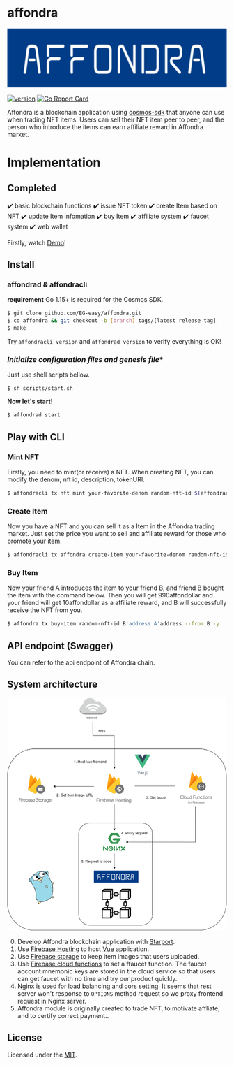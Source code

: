 # affondra

<p align="center">
  <img src="./affondra-logo.jpg" width="600">
</p>

[![version](https://img.shields.io/github/v/tag/EG-easy/affondra)](https://github.com/EG-easy/affondra/releases/latest)
[![Go Report Card](https://goreportcard.com/badge/github.com/EG-easy/affondra)](https://goreportcard.com/report/github.com/EG-easy/affondra)

Affondra is a blockchain application using [cosmos-sdk](https://github.com/cosmos/cosmos-sdk) that anyone can use when trading NFT items. Users can sell their NFT item peer to peer, and the person who introduce the items can earn affiliate reward in Affondra market.

# Implementation
## Completed
:heavy_check_mark: basic blockchain functions
:heavy_check_mark: issue NFT token
:heavy_check_mark: create Item based on NFT
:heavy_check_mark: update Item infomation
:heavy_check_mark: buy Item
:heavy_check_mark: affiliate system
:heavy_check_mark: faucet system
:heavy_check_mark: web wallet

Firstly, watch [Demo]()!

## Install
### affondrad & affondracli
**requirement**
Go 1.15+ is required for the Cosmos SDK.

```bash
$ git clone github.com/EG-easy/affondra.git
$ cd affondra && git checkout -b [branch] tags/[latest release tag]
$ make
```

Try `affondracli version` and `affondrad version` to verify everything is OK!

### *Initialize configuration files and genesis file**

Just use shell scripts bellow.
```
$ sh scripts/start.sh
```

**Now let's start!**
```bash
$ affondrad start
```

## Play with CLI

### Mint NFT
Firstly, you need to mint(or receive) a NFT.
When creating NFT, you can modify the denom, nft id, description, tokenURI.

```bash
$ affondracli tx nft mint your-favorite-denom random-nft-id $(affondracli keys show -a user1) --tokenURI http://metadata.com --from user1 -y
```

### Create Item
Now you have a NFT and you can sell it as a Item in the Affondra trading market. Just set the price you want to sell and affiliate reward for those who promote your item.

```bash
$ affondracli tx affondra create-item your-favorite-denom random-nft-id 1000affondollar 10affondollar This item is Awesome! true --from=user1 -y
```

### Buy Item
Now your friend A introduces the item to your friend B, and friend B bought the item with the command below. Then you will get 990affondollar and your friend will get 10affondollar as a affiliate reward, and B will successfully receive the NFT from you.
```bash
$ affondra tx buy-item random-nft-id B'address A'address --from B -y
```

## API endpoint (Swagger)
You can refer to the api endpoint of Affondra chain.

## System architecture
<p align="center">
  <img src="./architecture.png" width="900">
</p>

0. Develop Affondra blockchain application with [Starport](https://github.com/tendermint/starport).
1. Use [Firebase Hosting](https://firebase.google.com/docs/hosting) to host [Vue](https://vuejs.org/) application.
2. Use [Firebase storage](https://firebase.google.com/docs/storage) to keep item images that users uploaded.
3. Use [Firebase cloud functions](https://firebase.google.com/docs/functions) to set a ffaucet function. The faucet account mnemonic keys are stored in the cloud service so that users can get faucet with no time and try our product quickly.
4. Nginx is used for load balancing and cors setting. It seems that rest server won't response to `OPTIONS` method request so we proxy frontend request in Nginx server.
5. Affondra module is originally created to trade NFT, to motivate affliate, and to certify correct payment..

## License
Licensed under the [MIT](LICENSE).
